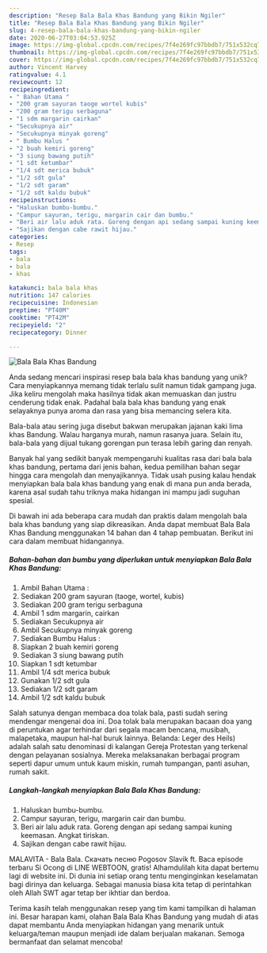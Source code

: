 ```yaml
---
description: "Resep Bala Bala Khas Bandung yang Bikin Ngiler"
title: "Resep Bala Bala Khas Bandung yang Bikin Ngiler"
slug: 4-resep-bala-bala-khas-bandung-yang-bikin-ngiler
date: 2020-06-27T03:04:53.925Z
image: https://img-global.cpcdn.com/recipes/7f4e269fc97bbdb7/751x532cq70/bala-bala-khas-bandung-foto-resep-utama.jpg
thumbnail: https://img-global.cpcdn.com/recipes/7f4e269fc97bbdb7/751x532cq70/bala-bala-khas-bandung-foto-resep-utama.jpg
cover: https://img-global.cpcdn.com/recipes/7f4e269fc97bbdb7/751x532cq70/bala-bala-khas-bandung-foto-resep-utama.jpg
author: Vincent Harvey
ratingvalue: 4.1
reviewcount: 12
recipeingredient:
- " Bahan Utama "
- "200 gram sayuran taoge wortel kubis"
- "200 gram terigu serbaguna"
- "1 sdm margarin cairkan"
- "Secukupnya air"
- "Secukupnya minyak goreng"
- " Bumbu Halus "
- "2 buah kemiri goreng"
- "3 siung bawang putih"
- "1 sdt ketumbar"
- "1/4 sdt merica bubuk"
- "1/2 sdt gula"
- "1/2 sdt garam"
- "1/2 sdt kaldu bubuk"
recipeinstructions:
- "Haluskan bumbu-bumbu."
- "Campur sayuran, terigu, margarin cair dan bumbu."
- "Beri air lalu aduk rata. Goreng dengan api sedang sampai kuning keemasan. Angkat tiriskan."
- "Sajikan dengan cabe rawit hijau."
categories:
- Resep
tags:
- bala
- bala
- khas

katakunci: bala bala khas 
nutrition: 147 calories
recipecuisine: Indonesian
preptime: "PT40M"
cooktime: "PT42M"
recipeyield: "2"
recipecategory: Dinner

---
```



![Bala Bala Khas Bandung](https://img-global.cpcdn.com/recipes/7f4e269fc97bbdb7/751x532cq70/bala-bala-khas-bandung-foto-resep-utama.jpg)

Anda sedang mencari inspirasi resep bala bala khas bandung yang unik? Cara menyiapkannya memang tidak terlalu sulit namun tidak gampang juga. Jika keliru mengolah maka hasilnya tidak akan memuaskan dan justru cenderung tidak enak. Padahal bala bala khas bandung yang enak selayaknya punya aroma dan rasa yang bisa memancing selera kita.

Bala-bala atau sering juga disebut bakwan merupakan jajanan kaki lima khas Bandung. Walau harganya murah, namun rasanya juara. Selain itu, bala-bala yang dijual tukang gorengan pun terasa lebih garing dan renyah.

Banyak hal yang sedikit banyak mempengaruhi kualitas rasa dari bala bala khas bandung, pertama dari jenis bahan, kedua pemilihan bahan segar hingga cara mengolah dan menyajikannya. Tidak usah pusing kalau hendak menyiapkan bala bala khas bandung yang enak di mana pun anda berada, karena asal sudah tahu triknya maka hidangan ini mampu jadi suguhan spesial.


Di bawah ini ada beberapa cara mudah dan praktis dalam mengolah bala bala khas bandung yang siap dikreasikan. Anda dapat membuat Bala Bala Khas Bandung menggunakan 14 bahan dan 4 tahap pembuatan. Berikut ini cara dalam membuat hidangannya.

<!--inarticleads1-->

##### Bahan-bahan dan bumbu yang diperlukan untuk menyiapkan Bala Bala Khas Bandung:

1. Ambil  Bahan Utama :
1. Sediakan 200 gram sayuran (taoge, wortel, kubis)
1. Sediakan 200 gram terigu serbaguna
1. Ambil 1 sdm margarin, cairkan
1. Sediakan Secukupnya air
1. Ambil Secukupnya minyak goreng
1. Sediakan  Bumbu Halus :
1. Siapkan 2 buah kemiri goreng
1. Sediakan 3 siung bawang putih
1. Siapkan 1 sdt ketumbar
1. Ambil 1/4 sdt merica bubuk
1. Gunakan 1/2 sdt gula
1. Sediakan 1/2 sdt garam
1. Ambil 1/2 sdt kaldu bubuk


Salah satunya dengan membaca doa tolak bala, pasti sudah sering mendengar mengenai doa ini. Doa tolak bala merupakan bacaan doa yang di peruntukan agar terhindar dari segala macam bencana, musibah, malapetaka, maupun hal-hal buruk lainnya. Belanda: Leger des Heils) adalah salah satu denominasi di kalangan Gereja Protestan yang terkenal dengan pelayanan sosialnya. Mereka melaksanakan berbagai program seperti dapur umum untuk kaum miskin, rumah tumpangan, panti asuhan, rumah sakit. 

<!--inarticleads2-->

##### Langkah-langkah menyiapkan Bala Bala Khas Bandung:

1. Haluskan bumbu-bumbu.
1. Campur sayuran, terigu, margarin cair dan bumbu.
1. Beri air lalu aduk rata. Goreng dengan api sedang sampai kuning keemasan. Angkat tiriskan.
1. Sajikan dengan cabe rawit hijau.


MALAVITA - Bala Bala. Скачать песню Pogosov Slavik ft. Baca episode terbaru Si Ocong di LINE WEBTOON, gratis! Alhamdulilah kita dapat bertemu lagi di website ini. Di dunia ini setiap orang tentu menginginkan keselamatan bagi dirinya dan keluarga. Sebagai manusia biasa kita tetap di perintahkan oleh Allah SWT agar tetap ber ikhtiar dan berdoa. 

Terima kasih telah menggunakan resep yang tim kami tampilkan di halaman ini. Besar harapan kami, olahan Bala Bala Khas Bandung yang mudah di atas dapat membantu Anda menyiapkan hidangan yang menarik untuk keluarga/teman maupun menjadi ide dalam berjualan makanan. Semoga bermanfaat dan selamat mencoba!
